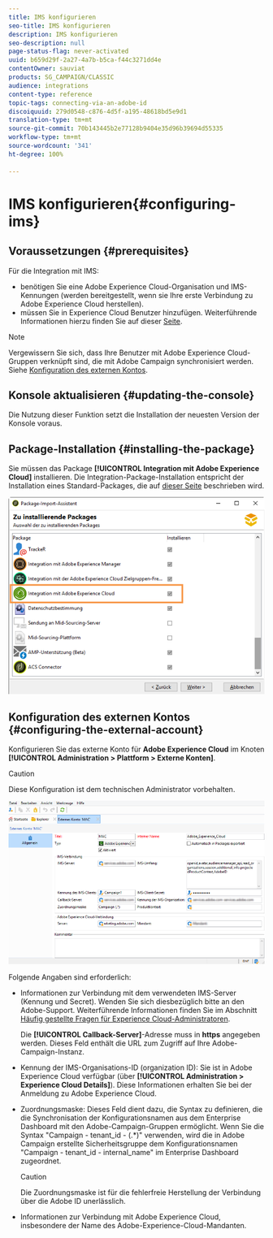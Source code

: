 ```yaml
---
title: IMS konfigurieren
seo-title: IMS konfigurieren
description: IMS konfigurieren
seo-description: null
page-status-flag: never-activated
uuid: b659d29f-2a27-4a7b-b5ca-f44c3271dd4e
contentOwner: sauviat
products: SG_CAMPAIGN/CLASSIC
audience: integrations
content-type: reference
topic-tags: connecting-via-an-adobe-id
discoiquuid: 279d0548-c876-4d5f-a195-48618bd5e9d1
translation-type: tm+mt
source-git-commit: 70b143445b2e77128b9404e35d96b39694d55335
workflow-type: tm+mt
source-wordcount: '341'
ht-degree: 100%

---
```



# IMS konfigurieren{#configuring-ims}

## Voraussetzungen {#prerequisites}

Für die Integration mit IMS:

* benötigen Sie eine Adobe Experience Cloud-Organisation und IMS-Kennungen (werden bereitgestellt, wenn sie Ihre erste Verbindung zu Adobe Experience Cloud herstellen).
* müssen Sie in Experience Cloud Benutzer hinzufügen. Weiterführende Informationen hierzu finden Sie auf dieser [Seite](https://docs.adobe.com/content/help/de-DE/core-services/interface/manage-users-and-products/admin-getting-started.html).

>[!NOTE]
>
>Vergewissern Sie sich, dass Ihre Benutzer mit Adobe Experience Cloud-Gruppen verknüpft sind, die mit Adobe Campaign synchronisiert werden. Siehe [Konfiguration des externen Kontos](#configuring-the-external-account).

## Konsole aktualisieren {#updating-the-console}

Die Nutzung dieser Funktion setzt die Installation der neuesten Version der Konsole voraus.

## Package-Installation {#installing-the-package}

Sie müssen das Package **[!UICONTROL Integration mit Adobe Experience Cloud]** installieren. Die Integration-Package-Installation entspricht der Installation eines Standard-Packages, die auf [dieser Seite](../../installation/using/installing-campaign-standard-packages.md) beschrieben wird.

![](assets/ims_6.png)

## Konfiguration des externen Kontos {#configuring-the-external-account}

Konfigurieren Sie das externe Konto für **Adobe Experience Cloud** im Knoten **[!UICONTROL Administration > Plattform > Externe Konten]**.

>[!CAUTION]
>
>Diese Konfiguration ist dem technischen Administrator vorbehalten.

![](assets/ims_5.png)

Folgende Angaben sind erforderlich:

* Informationen zur Verbindung mit dem verwendeten IMS-Server (Kennung und Secret). Wenden Sie sich diesbezüglich bitte an den Adobe-Support. Weiterführende Informationen finden Sie im Abschnitt [Häufig gestellte Fragen für Experience Cloud-Administratoren](https://docs.adobe.com/content/help/de-DE/core-services/interface/manage-users-and-products/faq.html).

   Die **[!UICONTROL Callback-Server]**-Adresse muss in **https** angegeben werden. Dieses Feld enthält die URL zum Zugriff auf Ihre Adobe-Campaign-Instanz.

* Kennung der IMS-Organisations-ID (organization ID): Sie ist in Adobe Experience Cloud verfügbar (über **[!UICONTROL Administration > Experience Cloud Details]**). Diese Informationen erhalten Sie bei der Anmeldung zu Adobe Experience Cloud.
* Zuordnungsmaske: Dieses Feld dient dazu, die Syntax zu definieren, die die Synchronisation der Konfigurationsnamen aus dem Enterprise Dashboard mit den Adobe-Campaign-Gruppen ermöglicht. Wenn Sie die Syntax &quot;Campaign - tenant_id - (.*)&quot; verwenden, wird die in Adobe Campaign erstellte Sicherheitsgruppe dem Konfigurationsnamen &quot;Campaign - tenant_id - internal_name&quot; im Enterprise Dashboard zugeordnet.

   >[!CAUTION]
   >
   >Die Zuordnungsmaske ist für die fehlerfreie Herstellung der Verbindung über die Adobe ID unerlässlich.

* Informationen zur Verbindung mit Adobe Experience Cloud, insbesondere der Name des Adobe-Experience-Cloud-Mandanten.

